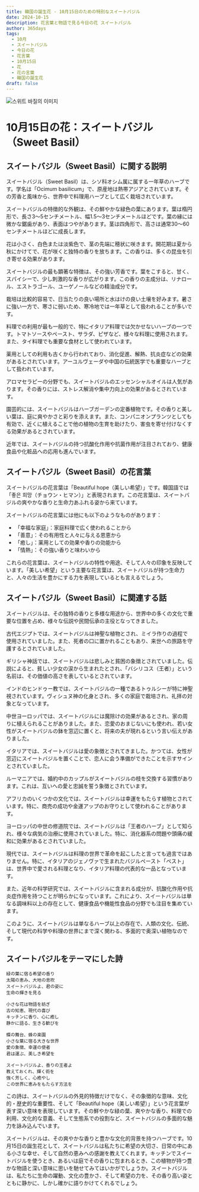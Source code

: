 ```yaml
---
title: 韓国の誕生花 - 10月15日のための特別なスイートバジル
date: 2024-10-15
description: 花言葉と物語で見る今日の花 スイートバジル
author: 365days
tags:
  - 10月
  - スイートバジル
  - 今日の花
  - 花言葉
  - 10月15日
  - 花
  - 花の言葉
  - 韓国の誕生花
draft: false
---
```


![스위트 바질의 이미지](https://cdn.pixabay.com/photo/2017/09/19/16/34/plant-2765798_1280.jpg#center)


# 10月15日の花：スイートバジル（Sweet Basil）

## スイートバジル（Sweet Basil）に関する説明

スイートバジル（Sweet Basil）は、シソ科オシム属に属する一年草のハーブです。学名は「Ocimum basilicum」で、原産地は熱帯アジアとされています。その芳香と風味から、世界中で料理用ハーブとして広く栽培されています。

スイートバジルの特徴的な外観は、その鮮やかな緑色の葉にあります。葉は楕円形で、長さ3〜5センチメートル、幅1.5〜3センチメートルほどです。葉の縁には微かな鋸歯があり、表面はつやがあります。茎は四角形で、高さは通常30〜60センチメートルほどに成長します。

花は小さく、白色または淡紫色で、茎の先端に穂状に咲きます。開花期は夏から秋にかけてで、花が咲くと独特の香りを放ちます。この香りは、多くの昆虫を引き寄せる効果があります。

スイートバジルの最も顕著な特徴は、その強い芳香です。葉をこすると、甘く、スパイシーで、少し刺激的な香りが広がります。この香りの主成分は、リナロール、エストラゴール、ユーゲノールなどの精油成分です。

栽培は比較的容易で、日当たりの良い場所と水はけの良い土壌を好みます。暑さに強い一方で、寒さに弱いため、寒冷地では一年草として扱われることが多いです。

料理での利用が最も一般的で、特にイタリア料理では欠かせないハーブの一つです。トマトソースやペースト、サラダ、ピザなど、様々な料理に使用されます。また、タイ料理でも重要な食材として使われています。

薬用としての利用も古くから行われており、消化促進、解熱、抗炎症などの効果があるとされています。アーユルヴェーダや中国の伝統医学でも重要なハーブとして扱われています。

アロマセラピーの分野でも、スイートバジルのエッセンシャルオイルは人気があります。その香りには、ストレス解消や集中力向上の効果があるとされています。

園芸的には、スイートバジルはハーブガーデンの定番植物です。その香りと美しい葉は、庭に爽やかさと彩りを添えます。また、コンパニオンプランツとしても有効で、近くに植えることで他の植物の生育を助けたり、害虫を寄せ付けなくする効果があるとされています。

近年では、スイートバジルの持つ抗酸化作用や抗菌作用が注目されており、健康食品や化粧品への応用も進んでいます。

## スイートバジル（Sweet Basil）の花言葉

スイートバジルの花言葉は「Beautiful hope（美しい希望）」です。韓国語では「좋은 희망（チョウン・ヒマン）」と表現されます。この花言葉は、スイートバジルの爽やかな香りと生命力あふれる姿から来ています。

スイートバジルの花言葉には他にも以下のようなものがあります：

- 「幸福な家庭」：家庭料理で広く使われることから
- 「善意」：その有用性と人々に与える恩恵から
- 「癒し」：薬用としての効果や香りの効能から
- 「情熱」：その強い香りと味わいから

これらの花言葉は、スイートバジルの特性や用途、そして人々の印象を反映しています。「美しい希望」という主要な花言葉は、スイートバジルが持つ生命力と、人々の生活を豊かにする力を表現しているとも言えるでしょう。

## スイートバジル（Sweet Basil）に関連する話

スイートバジルは、その独特の香りと多様な用途から、世界中の多くの文化で重要な位置を占め、様々な伝説や民間伝承の主役となってきました。

古代エジプトでは、スイートバジルは神聖な植物とされ、ミイラ作りの過程で使用されていました。また、死者の口に置かれることもあり、来世への旅路を守護するとされていました。

ギリシャ神話では、スイートバジルは悲しみと貧困の象徴とされていました。伝説によると、貧しい少女の涙から生まれたとされ、「バシリコス（王者）」という名前は、その価値の高さを表しているとされています。

インドのヒンドゥー教では、スイートバジルの一種であるトゥルシーが特に神聖視されています。ヴィシュヌ神の化身とされ、多くの家庭で栽培され、礼拝の対象となっています。

中世ヨーロッパでは、スイートバジルには魔除けの効果があるとされ、家の周りに植えられることがありました。また、恋愛のおまじないにも使われ、若い女性がスイートバジルの鉢を窓辺に置くと、将来の夫が現れるという言い伝えがありました。

イタリアでは、スイートバジルは愛の象徴とされてきました。かつては、女性が窓辺にスイートバジルを置くことで、恋人に会う準備ができたことを示すサインとされていました。

ルーマニアでは、婚約中のカップルがスイートバジルの枝を交換する習慣があります。これは、互いへの愛と忠誠を誓う象徴とされています。

アフリカのいくつかの文化では、スイートバジルは幸運をもたらす植物とされています。特に、商売の成功や金運アップのお守りとして使われることがあります。

ヨーロッパの中世の修道院では、スイートバジルは「王者のハーブ」として知られ、様々な病気の治療に使用されていました。特に、消化器系の問題や頭痛の緩和に効果があるとされていました。

現代では、スイートバジルは料理の世界で革命を起こしたと言っても過言ではありません。特に、イタリアのジェノヴァで生まれたバジルペースト「ペスト」は、世界中で愛される料理となり、イタリア料理の代表的な一品となっています。

また、近年の科学研究では、スイートバジルに含まれる成分が、抗酸化作用や抗炎症作用を持つことが明らかになっています。これにより、スイートバジルは単なる調味料以上の存在として、健康食品や機能性食品の分野でも注目を集めています。

このように、スイートバジルは単なるハーブ以上の存在で、人類の文化、伝統、そして現代の科学や料理の世界にまで深く関わる、多面的で奥深い植物なのです。

## スイートバジルをテーマにした詩

```
緑の葉に宿る希望の香り
太陽の恵み、大地の息吹
スイートバジルよ、君の姿に
生命の輝きを見る

小さな花は物語を紡ぎ
古の知恵、現代の喜び
キッチンに香り、心に癒し
静かに語る、生きる歓びを

蝶の舞台、蜂の楽園
小さな葉に宿る大きな世界
愛の象徴、幸運の使者
君は運ぶ、美しき希望を

スイートバジルよ、香りの王者よ
教えておくれ、輝く術を
強く芳しく、心癒やし
この世界に恵みをもたらす方法を
```

この詩は、スイートバジルの外見的特徴だけでなく、その象徴的な意味、文化的・歴史的な重要性、そして「Beautiful hope（美しい希望）」という花言葉が表す深い意味を表現しています。その鮮やかな緑の葉、爽やかな香り、料理での利用、文化的な意義、そして生態系での役割など、スイートバジルの多面的な魅力を詠み込んでいます。

スイートバジルは、その爽やかな香りと豊かな文化的背景を持つハーブです。10月15日の誕生花として、スイートバジルは私たちに希望の大切さ、日常の中にある小さな幸せ、そして自然の恵みへの感謝を教えてくれます。キッチンでスイートバジルを使うとき、あるいは庭でその香りに包まれるとき、この植物が持つ豊かな物語と深い意味に思いを馳せてみてはいかがでしょうか。スイートバジルは、私たちに生命の躍動、文化の豊かさ、そして希望の力を、その香り高い姿とともに静かに、しかし確かに語りかけてくれるでしょう。